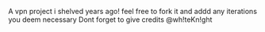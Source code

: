 A vpn project i shelved years ago! 
feel free to fork it and addd any iterations you deem necessary
Dont forget to give credits @wh!teKn!ght

